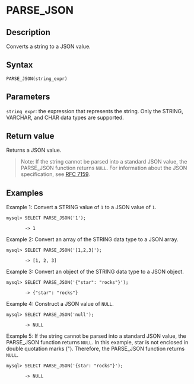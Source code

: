 # PARSE_JSON

## Description

Converts a string to a JSON value.

## Syntax

```Plain%20Text
PARSE_JSON(string_expr)
```

## Parameters

`string_expr`: the expression that represents the string. Only the STRING, VARCHAR, and CHAR data types are supported.

## Return value

Returns a JSON value.

> Note: If the string cannot be parsed into a standard JSON value, the PARSE_JSON function returns `NULL`. For information about the JSON specification, see [RFC 7159](https://tools.ietf.org/html/rfc7159?spm=a2c63.p38356.0.0.14d26b9fcp7fcf#page-4).

## Examples

Example 1: Convert a STRING value of `1` to a JSON value of `1`.

```Plain%20Text
mysql> SELECT PARSE_JSON('1');

       -> 1
```

Example 2: Convert an array of the STRING data type to a JSON array.

```Plain%20Text
mysql> SELECT PARSE_JSON('[1,2,3]');

       -> [1, 2, 3]   
```

Example 3: Convert an object of the STRING data type to a JSON object.

```Plain%20Text
mysql> SELECT PARSE_JSON('{"star": "rocks"}');

       -> {"star": "rocks"}
```

Example 4: Construct a JSON value of `NULL`.

```Plain%20Text
mysql> SELECT PARSE_JSON('null');

       -> NULL
```

Example 5: If the string cannot be parsed into a standard JSON value, the PARSE_JSON function returns `NULL`. In this example, star is not enclosed in double quotation marks ("). Therefore, the PARSE_JSON function returns `NULL`.

```Plain%20Text
mysql> SELECT PARSE_JSON('{star: "rocks"}');

       -> NULL
```
